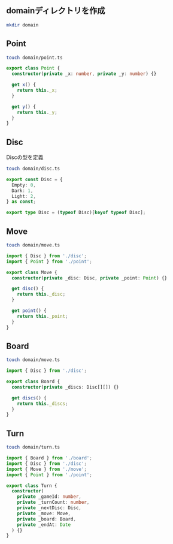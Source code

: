 ## domainディレクトリを作成

```bash
mkdir domain
```

## Point

```bash
touch domain/point.ts
```

```ts
export class Point {
  constructor(private _x: number, private _y: number) {}

  get x() {
    return this._x;
  }

  get y() {
    return this._y;
  }
}
```

## Disc

Discの型を定義

```bash
touch domain/disc.ts
```

```ts
export const Disc = {
  Empty: 0,
  Dark: 1,
  Light: 2,
} as const;

export type Disc = (typeof Disc)[keyof typeof Disc];
```

## Move

```bash
touch domain/move.ts
```

```ts
import { Disc } from './disc';
import { Point } from './point';

export class Move {
  constructor(private _disc: Disc, private _point: Point) {}

  get disc() {
    return this._disc;
  }

  get point() {
    return this._point;
  }
}
```

## Board

```bash
touch domain/move.ts
```

```ts
import { Disc } from './disc';

export class Board {
  constructor(private _discs: Disc[][]) {}

  get discs() {
    return this._discs;
  }
}
```

## Turn

```bash
touch domain/turn.ts
```

```ts
import { Board } from './board';
import { Disc } from './disc';
import { Move } from './move';
import { Point } from './point';

export class Turn {
  constructor(
    private _gameId: number,
    private _turnCount: number,
    private _nextDisc: Disc,
    private _move: Move,
    private _board: Board,
    private _endAt: Date
  ) {}
}
```